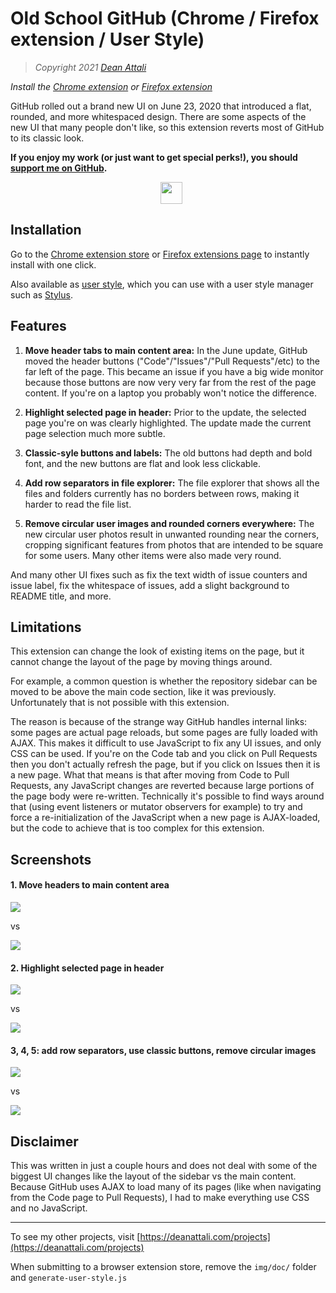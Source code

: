 # Old School GitHub (Chrome / Firefox extension / User Style)

> *Copyright 2021 [Dean Attali](https://deanattali.com)*


_Install the [Chrome extension](https://chrome.google.com/webstore/detail/old-school-github/blkkkhifjoiedclojflfcenbjigdajeb) or [Firefox extension](https://addons.mozilla.org/addon/old-school-github/)_

GitHub rolled out a brand new UI on June 23, 2020 that introduced a flat, rounded, and more whitespaced design. There are some aspects of the new UI that many people don't like, so this extension reverts most of GitHub to its classic look.


**If you enjoy my work (or just want to get special perks!), you should [support me on GitHub](https://github.com/sponsors/daattali).**


<p align="center">
<a style="display: inline-block; margin-left: 10px;" href="https://github.com/sponsors/daattali">
<img height="35" src="https://i.imgur.com/034B8vq.png" /> </a>

</p>

## Installation

Go to the [Chrome extension store](https://chrome.google.com/webstore/detail/old-school-github/blkkkhifjoiedclojflfcenbjigdajeb) or [Firefox extensions page](https://addons.mozilla.org/addon/old-school-github/) to instantly install with one click.

Also available as [user style](css/osgh.user.css?raw=true), which you can use with a user style manager such as [Stylus](https://github.com/openstyles/stylus#releases).

## Features

1. **Move header tabs to main content area:** In the June update, GitHub moved the header buttons ("Code"/"Issues"/"Pull Requests"/etc) to the far left of the page. This became an issue if you have a big wide monitor because those buttons are now very very far from the rest of the page content. If you're on a laptop you probably won't notice the difference.

2. **Highlight selected page in header:** Prior to the update, the selected page you're on was clearly highlighted. The update made the current page selection much more subtle.

3. **Classic-syle buttons and labels:** The old buttons had depth and bold font, and the new buttons are flat and look less clickable.

4. **Add row separators in file explorer:** The file explorer that shows all the files and folders currently has no borders between rows, making it harder to read the file list.

5. **Remove circular user images and rounded corners everywhere:** The new circular user photos result in unwanted rounding near the corners, cropping significant features from photos that are intended to be square for some users. Many other items were also made very round.

And many other UI fixes such as fix the text width of issue counters and issue label, fix the whitespace of issues, add a slight background to README title, and more.

## Limitations

This extension can change the look of existing items on the page, but it cannot change the layout of the page by moving things around.

For example, a common question is whether the repository sidebar can be moved to be above the main code section, like it was previously. Unfortunately that is not possible with this extension.

The reason is because of the strange way GitHub handles internal links: some pages are actual page reloads, but some pages are fully loaded with AJAX. This makes it difficult to use JavaScript to fix any UI issues, and only CSS can be used. If you're on the Code tab and you click on Pull Requests then you don't actually refresh the page, but if you click on Issues then it is a new page. What that means is that after moving from Code to Pull Requests, any JavaScript changes are reverted because large portions of the page body were re-written. Technically it's possible to find ways around that (using event listeners or mutator observers for example) to try and force a re-initialization of the JavaScript when a new page is AJAX-loaded, but the code to achieve that is too complex for this extension.

## Screenshots

#### 1. Move headers to main content area

[![](https://github.com/daattali/oldschool-github-extension/blob/master/img/doc/screenshot-headers-before.PNG)](https://github.com/daattali/oldschool-github-extension/blob/master/img/doc/screenshot-headers-before.PNG)

vs

[![](https://github.com/daattali/oldschool-github-extension/blob/master/img/doc/screenshot-headers-after.PNG)](https://github.com/daattali/oldschool-github-extension/blob/master/img/doc/screenshot-headers-after.PNG)

#### 2. Highlight selected page in header

[![](https://github.com/daattali/oldschool-github-extension/blob/master/img/doc/screenshot-selected-before.PNG)](https://github.com/daattali/oldschool-github-extension/blob/master/img/doc/screenshot-selected-before.PNG)

vs

[![](https://github.com/daattali/oldschool-github-extension/blob/master/img/doc/screenshot-selected-after.PNG)](https://github.com/daattali/oldschool-github-extension/blob/master/img/doc/screenshot-selected-after.PNG)

#### 3, 4, 5: add row separators, use classic buttons, remove circular images

[![](https://github.com/daattali/oldschool-github-extension/blob/master/img/doc/screenshot-main-before.PNG)](https://github.com/daattali/oldschool-github-extension/blob/master/img/doc/screenshot-main-before.PNG)

vs

[![](https://github.com/daattali/oldschool-github-extension/blob/master/img/doc/screenshot-main-after.PNG)](https://github.com/daattali/oldschool-github-extension/blob/master/img/doc/screenshot-main-after.PNG)

## Disclaimer

This was written in just a couple hours and does not deal with some of the biggest UI changes like the layout of the sidebar vs the main content. Because GitHub uses AJAX to load many of its pages (like when navigating from the Code page to Pull Requests), I had to make everything use CSS and no JavaScript.

---

To see my other projects, visit [https://deanattali.com/projects](https://deanattali.com/projects)

When submitting to a browser extension store, remove the `img/doc/` folder and `generate-user-style.js`
